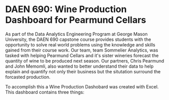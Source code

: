 # DAEN 690: Wine Production Dashboard for Pearmund Cellars

As part of the Data Analytics Engineering Program at George Mason University, the DAEN 690 capstone course provides students with the opportunity to solve real world problems using the knowledge and skills gained from their course work. Our team, team Sommelier Analytics, was tasked with helping Pearmund Cellars and it's sister wineries forecast the quantity of wine to be produced next season. Our partners, Chris Pearmund and John Memomli, also wanted to better understand their data to help explain and quantify not only their business but the situtation surround the forcasted production.

To accomplish this a Wine Production Dashobard was created with Excel. This dashboard contains three things:

